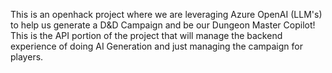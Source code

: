 This is an openhack project where we are leveraging Azure OpenAI (LLM's) to help us generate a D&D Campaign and be our Dungeon Master Copilot! This is the API portion of the project that will manage the backend experience of doing AI Generation and just managing the campaign for players.